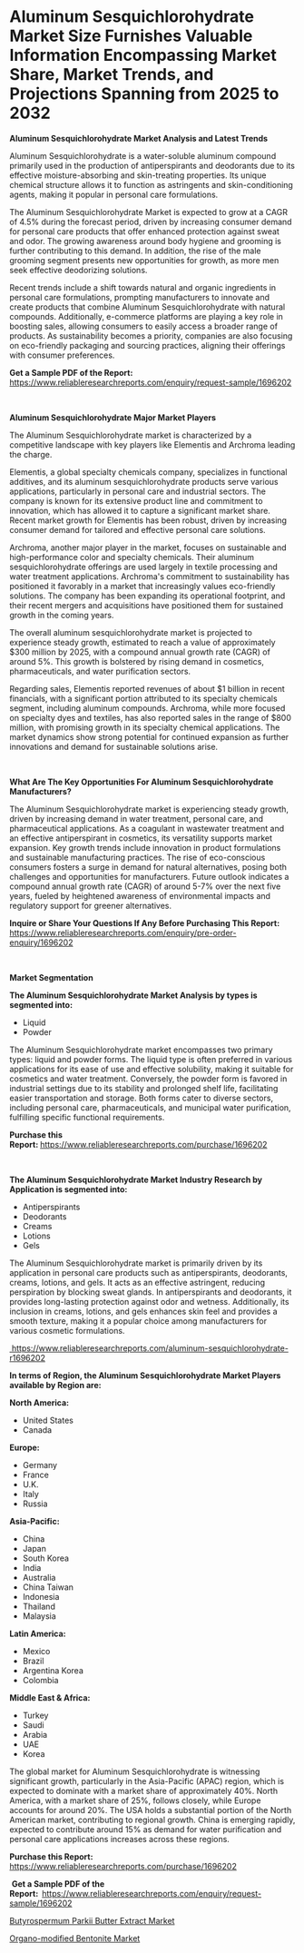 <p><h1>Aluminum Sesquichlorohydrate Market Size Furnishes Valuable Information Encompassing Market Share, Market Trends, and Projections Spanning from 2025 to 2032</h1></p><p><strong>Aluminum Sesquichlorohydrate Market Analysis and Latest Trends</strong></p>
<p><p>Aluminum Sesquichlorohydrate is a water-soluble aluminum compound primarily used in the production of antiperspirants and deodorants due to its effective moisture-absorbing and skin-treating properties. Its unique chemical structure allows it to function as astringents and skin-conditioning agents, making it popular in personal care formulations.</p><p>The Aluminum Sesquichlorohydrate Market is expected to grow at a CAGR of 4.5% during the forecast period, driven by increasing consumer demand for personal care products that offer enhanced protection against sweat and odor. The growing awareness around body hygiene and grooming is further contributing to this demand. In addition, the rise of the male grooming segment presents new opportunities for growth, as more men seek effective deodorizing solutions.</p><p>Recent trends include a shift towards natural and organic ingredients in personal care formulations, prompting manufacturers to innovate and create products that combine Aluminum Sesquichlorohydrate with natural compounds. Additionally, e-commerce platforms are playing a key role in boosting sales, allowing consumers to easily access a broader range of products. As sustainability becomes a priority, companies are also focusing on eco-friendly packaging and sourcing practices, aligning their offerings with consumer preferences.</p></p>
<p><strong>Get a Sample PDF of the Report:&nbsp;</strong> <a href="https://www.reliableresearchreports.com/enquiry/request-sample/1696202?utm_campaign=48&utm_medium=2&utm_source=Github&utm_content=ia&utm_term=08012025&utm_id=aluminum-sesquichlorohydrate">https://www.reliableresearchreports.com/enquiry/request-sample/1696202</a></p>
<p>&nbsp;</p>
<p><strong>Aluminum Sesquichlorohydrate Major Market Players</strong></p>
<p><p>The Aluminum Sesquichlorohydrate market is characterized by a competitive landscape with key players like Elementis and Archroma leading the charge. </p><p>Elementis, a global specialty chemicals company, specializes in functional additives, and its aluminum sesquichlorohydrate products serve various applications, particularly in personal care and industrial sectors. The company is known for its extensive product line and commitment to innovation, which has allowed it to capture a significant market share. Recent market growth for Elementis has been robust, driven by increasing consumer demand for tailored and effective personal care solutions.</p><p>Archroma, another major player in the market, focuses on sustainable and high-performance color and specialty chemicals. Their aluminum sesquichlorohydrate offerings are used largely in textile processing and water treatment applications. Archroma's commitment to sustainability has positioned it favorably in a market that increasingly values eco-friendly solutions. The company has been expanding its operational footprint, and their recent mergers and acquisitions have positioned them for sustained growth in the coming years.</p><p>The overall aluminum sesquichlorohydrate market is projected to experience steady growth, estimated to reach a value of approximately $300 million by 2025, with a compound annual growth rate (CAGR) of around 5%. This growth is bolstered by rising demand in cosmetics, pharmaceuticals, and water purification sectors.</p><p>Regarding sales, Elementis reported revenues of about $1 billion in recent financials, with a significant portion attributed to its specialty chemicals segment, including aluminum compounds. Archroma, while more focused on specialty dyes and textiles, has also reported sales in the range of $800 million, with promising growth in its specialty chemical applications. The market dynamics show strong potential for continued expansion as further innovations and demand for sustainable solutions arise.</p></p>
<p>&nbsp;</p>
<p><strong>What Are The Key Opportunities For Aluminum Sesquichlorohydrate Manufacturers?</strong></p>
<p><p>The Aluminum Sesquichlorohydrate market is experiencing steady growth, driven by increasing demand in water treatment, personal care, and pharmaceutical applications. As a coagulant in wastewater treatment and an effective antiperspirant in cosmetics, its versatility supports market expansion. Key growth trends include innovation in product formulations and sustainable manufacturing practices. The rise of eco-conscious consumers fosters a surge in demand for natural alternatives, posing both challenges and opportunities for manufacturers. Future outlook indicates a compound annual growth rate (CAGR) of around 5-7% over the next five years, fueled by heightened awareness of environmental impacts and regulatory support for greener alternatives.</p></p>
<p><strong>Inquire or Share Your Questions If Any Before Purchasing This Report:</strong> <a href="https://www.reliableresearchreports.com/enquiry/pre-order-enquiry/1696202?utm_campaign=48&utm_medium=2&utm_source=Github&utm_content=ia&utm_term=08012025&utm_id=aluminum-sesquichlorohydrate">https://www.reliableresearchreports.com/enquiry/pre-order-enquiry/1696202</a></p>
<p>&nbsp;</p>
<p><strong>Market Segmentation</strong></p>
<p><strong>The Aluminum Sesquichlorohydrate Market Analysis by types is segmented into:</strong></p>
<p><ul><li>Liquid</li><li>Powder</li></ul></p>
<p><p>The Aluminum Sesquichlorohydrate market encompasses two primary types: liquid and powder forms. The liquid type is often preferred in various applications for its ease of use and effective solubility, making it suitable for cosmetics and water treatment. Conversely, the powder form is favored in industrial settings due to its stability and prolonged shelf life, facilitating easier transportation and storage. Both forms cater to diverse sectors, including personal care, pharmaceuticals, and municipal water purification, fulfilling specific functional requirements.</p></p>
<p><strong>Purchase this Report:&nbsp;</strong><a href="https://www.reliableresearchreports.com/purchase/1696202?utm_campaign=48&utm_medium=2&utm_source=Github&utm_content=ia&utm_term=08012025&utm_id=aluminum-sesquichlorohydrate">https://www.reliableresearchreports.com/purchase/1696202</a></p>
<p>&nbsp;</p>
<p><strong>The Aluminum Sesquichlorohydrate Market Industry Research by Application is segmented into:</strong></p>
<p><ul><li>Antiperspirants</li><li>Deodorants</li><li>Creams</li><li>Lotions</li><li>Gels</li></ul></p>
<p><p>The Aluminum Sesquichlorohydrate market is primarily driven by its application in personal care products such as antiperspirants, deodorants, creams, lotions, and gels. It acts as an effective astringent, reducing perspiration by blocking sweat glands. In antiperspirants and deodorants, it provides long-lasting protection against odor and wetness. Additionally, its inclusion in creams, lotions, and gels enhances skin feel and provides a smooth texture, making it a popular choice among manufacturers for various cosmetic formulations.</p></p>
<p><a href="https://www.reliableresearchreports.com/aluminum-sesquichlorohydrate-r1696202?utm_campaign=48&utm_medium=2&utm_source=Github&utm_content=ia&utm_term=08012025&utm_id=aluminum-sesquichlorohydrate">&nbsp;https://www.reliableresearchreports.com/aluminum-sesquichlorohydrate-r1696202</a></p>
<p><strong>In terms of Region, the Aluminum Sesquichlorohydrate Market Players available by Region are:</strong></p>
<p>
    <p> <strong> North America: </strong>
        <ul>
            <li>United States</li>
            <li>Canada</li>
        </ul>
        </p> 
    <p> <strong> Europe: </strong>
        <ul>
            <li>Germany</li>
            <li>France</li>
            <li>U.K.</li>
            <li>Italy</li>
            <li>Russia</li>
        </ul>
        </p> 
    <p> <strong> Asia-Pacific: </strong>
        <ul>
            <li>China</li>
            <li>Japan</li>
            <li>South Korea</li>
            <li>India</li>
            <li>Australia</li>
            <li>China Taiwan</li>
            <li>Indonesia</li>
            <li>Thailand</li>
            <li>Malaysia</li>
        </ul>
        </p> 
    <p> <strong> Latin America: </strong>
        <ul>
            <li>Mexico</li>
            <li>Brazil</li>
            <li>Argentina Korea</li>
            <li>Colombia</li>
        </ul>
        </p> 
    <p> <strong> Middle East & Africa: </strong>
        <ul>
            <li>Turkey</li>
            <li>Saudi</li>
            <li>Arabia</li>
            <li>UAE</li>
            <li>Korea</li>
        </ul>
    </p>
    </p>
<p><p>The global market for Aluminum Sesquichlorohydrate is witnessing significant growth, particularly in the Asia-Pacific (APAC) region, which is expected to dominate with a market share of approximately 40%. North America, with a market share of 25%, follows closely, while Europe accounts for around 20%. The USA holds a substantial portion of the North American market, contributing to regional growth. China is emerging rapidly, expected to contribute around 15% as demand for water purification and personal care applications increases across these regions.</p></p>
<p><strong>Purchase this Report: </strong><a href="https://www.reliableresearchreports.com/purchase/1696202?utm_campaign=48&utm_medium=2&utm_source=Github&utm_content=ia&utm_term=08012025&utm_id=aluminum-sesquichlorohydrate">https://www.reliableresearchreports.com/purchase/1696202</a></p>
<p>&nbsp;<strong>Get a Sample PDF of the Report:&nbsp;&nbsp;</strong><a href="https://www.reliableresearchreports.com/enquiry/request-sample/1696202?utm_campaign=48&utm_medium=2&utm_source=Github&utm_content=ia&utm_term=08012025&utm_id=aluminum-sesquichlorohydrate">https://www.reliableresearchreports.com/enquiry/request-sample/1696202</a></p>
<p><strong></strong></p>
<p><p><a href="https://github.com/mathastilley812967/Market-Research-Report-List-1/blob/main/butyrospermum-parkii-butter-extract-market.md?utm_campaign=48&utm_medium=2&utm_source=Github&utm_content=ia&utm_term=08012025&utm_id=aluminum-sesquichlorohydrate">Butyrospermum Parkii Butter Extract Market</a></p><p><a href="https://github.com/tamiaknaub6/Market-Research-Report-List-1/blob/main/organo-modified-bentonite-market.md?utm_campaign=48&utm_medium=2&utm_source=Github&utm_content=ia&utm_term=08012025&utm_id=aluminum-sesquichlorohydrate">Organo-modified Bentonite Market</a></p></p>